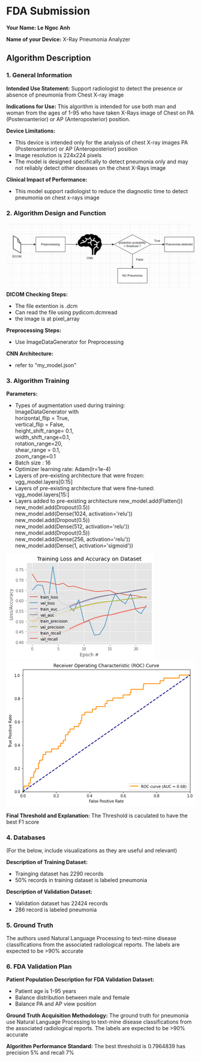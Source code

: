 # FDA  Submission

**Your Name: Le Ngoc Anh**

**Name of your Device:**
X-Ray Pneumonia Analyzer

## Algorithm Description 

### 1. General Information

**Intended Use Statement:** 
Support radiologist to detect the presence or absence of pneumonia from Chest X-ray image

**Indications for Use:**
This algorithm is intended for use both man and woman from the ages of 1-95 who have taken X-Rays image of Chest on PA (Posteroanterior) or AP (Anteroposterior) position.

**Device Limitations:**
* This device is intended only for the analysis of chest X-ray images PA (Posteroanterior) or AP (Anteroposterior) position
* Image resolution is 224x224 pixels
* The model is designed specifically to detect pneumonia only and may not reliably detect other diseases on the chest X-Rays image

**Clinical Impact of Performance:**
* This model support radiologist to reduce the diagnostic time to detect pneumonia on chest x-rays image

### 2. Algorithm Design and Function
![Algorithm Flowchart](image-2.png)
**DICOM Checking Steps:**
* The file extention is .dcm
* Can read the file using pydicom.dcmread
* the image is at pixel_array

**Preprocessing Steps:**
* Use ImageDataGenerator for Preprocessing

**CNN Architecture:**
* refer to "my_model.json"

### 3. Algorithm Training

**Parameters:**
* Types of augmentation used during training:<br>
ImageDataGenerator with <br>
horizontal_flip = True, <br>
vertical_flip = False, <br>
height_shift_range= 0.1, <br>
width_shift_range=0.1, <br>
rotation_range=20, <br>
shear_range = 0.1,<br>
zoom_range=0.1<br>
* Batch size : 16 
* Optimizer learning rate: Adam(lr=1e-4)
* Layers of pre-existing architecture that were frozen: vgg_model.layers[0:15]
* Layers of pre-existing architecture that were fine-tuned: vgg_model.layers[15:]
* Layers added to pre-existing architecture
new_model.add(Flatten())<br>
new_model.add(Dropout(0.5))<br>
new_model.add(Dense(1024, activation='relu'))<br>
new_model.add(Dropout(0.5))<br>
new_model.add(Dense(512, activation='relu'))<br>
new_model.add(Dropout(0.5))<br>
new_model.add(Dense(256, activation='relu'))<br>
new_model.add(Dense(1, activation='sigmoid'))<br>

![Algorithm training performance](image-1.png)
![P-R curve](image.png)

**Final Threshold and Explanation:**
The Threshold is caculated to have the best F1 score 

### 4. Databases
 (For the below, include visualizations as they are useful and relevant)

**Description of Training Dataset:** 
* Trainging dataset has 2290 records
* 50% records in training dataset is labeled pneumonia

**Description of Validation Dataset:** 
* Validation dataset has 22424 records
* 286 record is labeled pneumonia

### 5. Ground Truth
 The authors used Natural Language Processing to text-mine disease classifications from the associated radiological reports. The labels are expected to be >90% accurate


### 6. FDA Validation Plan

**Patient Population Description for FDA Validation Dataset:**
* Patient age is 1-95 years
* Balance distribution between male and female
* Balance PA and AP view position

**Ground Truth Acquisition Methodology:**
The ground truth for pneumonia use Natural Language Processing to text-mine disease classifications from the associated radiological reports. The labels are expected to be >90% accurate

**Algorithm Performance Standard:**
The best threshold is 0.7964839 has precision 5% and recall 7%
